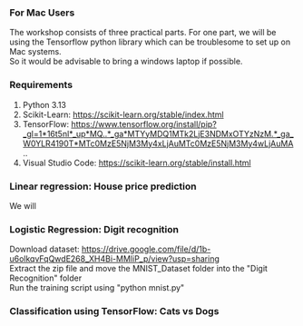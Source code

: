 ### For Mac Users
The workshop consists of three practical parts. For one part, we will be using the Tensorflow python library which can be troublesome to set up on Mac systems.  
So it would be advisable to bring a windows laptop if possible.  
  
### Requirements
1. Python 3.13
2. Scikit-Learn: https://scikit-learn.org/stable/index.html  
3. TensorFlow: https://www.tensorflow.org/install/pip?_gl=1*16t5nl*_up*MQ..*_ga*MTYyMDQ1MTk2LjE3NDMxOTYzNzM.*_ga_W0YLR4190T*MTc0MzE5NjM3My4xLjAuMTc0MzE5NjM3My4wLjAuMA..
4. Visual Studio Code: https://scikit-learn.org/stable/install.html  

### Linear regression: House price prediction
We will 

### Logistic Regression: Digit recognition

Download dataset: https://drive.google.com/file/d/1b-u6olkqvFqQwdE268_XH4Bi-MMliP_p/view?usp=sharing  
Extract the zip file and move the MNIST_Dataset folder into the "Digit Recognition" folder  
Run the training script using "python mnist.py"  

### Classification using TensorFlow: Cats vs Dogs
